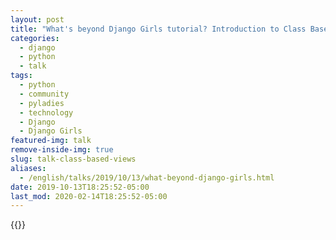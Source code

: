 ```yaml
---
layout: post
title: "What's beyond Django Girls tutorial? Introduction to Class Based Views"
categories:
  - django
  - python
  - talk
tags:
  - python
  - community 
  - pyladies
  - technology
  - Django
  - Django Girls
featured-img: talk
remove-inside-img: true
slug: talk-class-based-views
aliases: 
  - /english/talks/2019/10/13/what-beyond-django-girls.html
date: 2019-10-13T18:25:52-05:00
last_mod: 2020-02-14T18:25:52-05:00
---
```

<!--more-->

{{<youtube CAFOxnntH7U>}}
